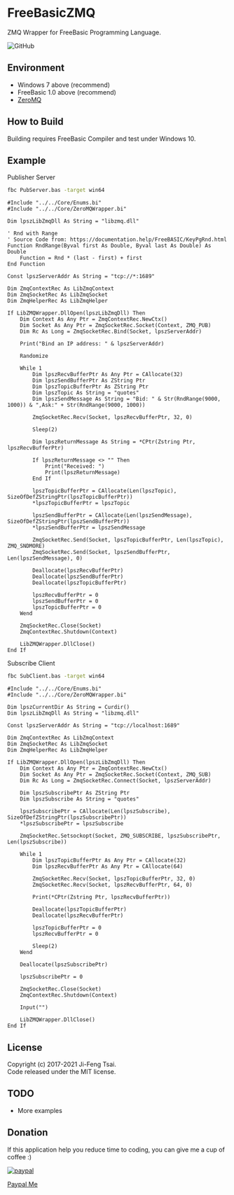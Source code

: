 # FreeBasicZMQ

ZMQ Wrapper for FreeBasic Programming Language.

![GitHub](https://img.shields.io/github/license/jiowcl/FreeBasicZMQ.svg)

## Environment

- Windows 7 above (recommend)  
- FreeBasic 1.0 above (recommend)  
- [ZeroMQ](https://github.com/zeromq)  

## How to Build

Building requires FreeBasic Compiler and test under Windows 10.  

## Example

Publisher Server

```bash
fbc PubServer.bas -target win64
```

```freebasic
#Include "../../Core/Enums.bi"
#Include "../../Core/ZeroMQWrapper.bi"

Dim lpszLibZmqDll As String = "libzmq.dll"

' Rnd with Range
' Source Code from: https://documentation.help/FreeBASIC/KeyPgRnd.html
Function RndRange(Byval first As Double, Byval last As Double) As Double
    Function = Rnd * (last - first) + first
End Function

Const lpszServerAddr As String = "tcp://*:1689"

Dim ZmqContextRec As LibZmqContext
Dim ZmqSocketRec As LibZmqSocket
Dim ZmqHelperRec As LibZmqHelper

If LibZMQWrapper.DllOpen(lpszLibZmqDll) Then
    Dim Context As Any Ptr = ZmqContextRec.NewCtx()
    Dim Socket As Any Ptr = ZmqSocketRec.Socket(Context, ZMQ_PUB)
    Dim Rc As Long = ZmqSocketRec.Bind(Socket, lpszServerAddr)

    Print("Bind an IP address: " & lpszServerAddr)

    Randomize
    
    While 1
        Dim lpszRecvBufferPtr As Any Ptr = CAllocate(32)
        Dim lpszSendBufferPtr As ZString Ptr
        Dim lpszTopicBufferPtr As ZString Ptr
        Dim lpszTopic As String = "quotes"
        Dim lpszSendMessage As String = "Bid: " & Str(RndRange(9000, 1000)) & ",Ask:" + Str(RndRange(9000, 1000))

        ZmqSocketRec.Recv(Socket, lpszRecvBufferPtr, 32, 0)
        
        Sleep(2)
        
        Dim lpszReturnMessage As String = *CPtr(Zstring Ptr, lpszRecvBufferPtr)
        
        If lpszReturnMessage <> "" Then
            Print("Received: ")
            Print(lpszReturnMessage)
        End If

        lpszTopicBufferPtr = CAllocate(Len(lpszTopic), SizeOfDefZStringPtr(lpszTopicBufferPtr))
        *lpszTopicBufferPtr = lpszTopic
        
        lpszSendBufferPtr = CAllocate(Len(lpszSendMessage), SizeOfDefZStringPtr(lpszSendBufferPtr))
        *lpszSendBufferPtr = lpszSendMessage

        ZmqSocketRec.Send(Socket, lpszTopicBufferPtr, Len(lpszTopic), ZMQ_SNDMORE)
        ZmqSocketRec.Send(Socket, lpszSendBufferPtr, Len(lpszSendMessage), 0)

        Deallocate(lpszRecvBufferPtr) 
        Deallocate(lpszSendBufferPtr) 
        Deallocate(lpszTopicBufferPtr) 

        lpszRecvBufferPtr = 0
        lpszSendBufferPtr = 0
        lpszTopicBufferPtr = 0
    Wend
    
    ZmqSocketRec.Close(Socket)
    ZmqContextRec.Shutdown(Context)
    
    LibZMQWrapper.DllClose()
End If
```

Subscribe Client

```bash
fbc SubClient.bas -target win64
```

```freebasic
#Include "../../Core/Enums.bi"
#Include "../../Core/ZeroMQWrapper.bi"

Dim lpszCurrentDir As String = Curdir()
Dim lpszLibZmqDll As String = "libzmq.dll"

Const lpszServerAddr As String = "tcp://localhost:1689"

Dim ZmqContextRec As LibZmqContext
Dim ZmqSocketRec As LibZmqSocket
Dim ZmqHelperRec As LibZmqHelper

If LibZMQWrapper.DllOpen(lpszLibZmqDll) Then
    Dim Context As Any Ptr = ZmqContextRec.NewCtx()
    Dim Socket As Any Ptr = ZmqSocketRec.Socket(Context, ZMQ_SUB)
    Dim Rc As Long = ZmqSocketRec.Connect(Socket, lpszServerAddr)
    
    Dim lpszSubscribePtr As ZString Ptr
    Dim lpszSubscribe As String = "quotes"

    lpszSubscribePtr = CAllocate(Len(lpszSubscribe), SizeOfDefZStringPtr(lpszSubscribePtr))
    *lpszSubscribePtr = lpszSubscribe

    ZmqSocketRec.Setsockopt(Socket, ZMQ_SUBSCRIBE, lpszSubscribePtr, Len(lpszSubscribe))
    
    While 1
        Dim lpszTopicBufferPtr As Any Ptr = CAllocate(32)
        Dim lpszRecvBufferPtr As Any Ptr = CAllocate(64)

        ZmqSocketRec.Recv(Socket, lpszTopicBufferPtr, 32, 0)
        ZmqSocketRec.Recv(Socket, lpszRecvBufferPtr, 64, 0)

        Print(*CPtr(Zstring Ptr, lpszRecvBufferPtr))
        
        Deallocate(lpszTopicBufferPtr)
        Deallocate(lpszRecvBufferPtr)

        lpszTopicBufferPtr = 0
        lpszRecvBufferPtr = 0
        
        Sleep(2)
    Wend

    Deallocate(lpszSubscribePtr)

    lpszSubscribePtr = 0
    
    ZmqSocketRec.Close(Socket)
    ZmqContextRec.Shutdown(Context)
    
    Input("")

    LibZMQWrapper.DllClose()
End If
```

## License

Copyright (c) 2017-2021 Ji-Feng Tsai.  
Code released under the MIT license.  

## TODO

- More examples  

## Donation

If this application help you reduce time to coding, you can give me a cup of coffee :)

[![paypal](https://www.paypalobjects.com/en_US/TW/i/btn/btn_donateCC_LG.gif)](https://www.paypal.com/cgi-bin/webscr?cmd=_s-xclick&hosted_button_id=3RNMD6Q3B495N&source=url)

[Paypal Me](https://paypal.me/jiowcl?locale.x=zh_TW)
